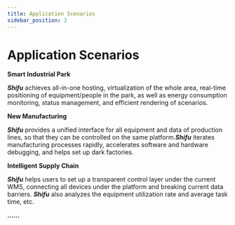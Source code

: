```yaml
---
title: Application Scenarios
sidebar_position: 2
---
```


# Application Scenarios

**Smart Industrial Park**

***Shifu*** achieves all-in-one hosting, virtualization of the whole area, real-time positioning of equipment/people in the park, as well as energy consumption monitoring, status management, and efficient rendering of scenarios.

**New Manufacturing**

***Shifu*** provides a unified interface for all equipment and data of production lines, so that they can be controlled on the same platform.***Shifu*** iterates manufacturing processes rapidly, accelerates software and hardware debugging, and helps set up dark factories.

**Intelligent Supply Chain**

***Shifu*** helps users to set up a transparent control layer under the current WMS, connecting all devices under the platform and breaking current data barriers. ***Shifu*** also analyzes the equipment utilization rate and average task time, etc.

**……**
